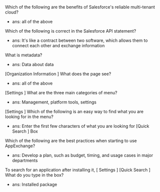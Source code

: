 Which of the following are the benefits of Salesforce's reliable multi-tenant cloud?
- ans: all of the above

Which of the following is correct in the Salesforce API statement?
- ans: It's like a contract between two software, which allows them to connect each other and exchange information

What is metadata?
- ans: Data about data

[Organization Information ] What does the page see?
- ans: all of the above

[Settings ] What are the three main categories of menu?
- ans: Management, platform tools, settings

[Settings ] Which of the following is an easy way to find what you are looking for in the menu?
- ans: Enter the first few characters of what you are looking for [Quick Search ] Box

Which of the following are the best practices when starting to use AppExchange?
- ans: Develop a plan, such as budget, timing, and usage cases in major departments

To search for an application after installing it, [ Settings ] [Quick Search ] What do you type in the box?
- ans: Installed package
